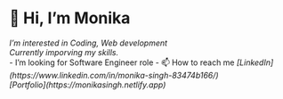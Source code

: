 <h1>👋 Hi, I’m Monika</h1>
<i class="fa fa-check-square-o" aria-hidden="true"> I’m interested in Coding, Web development</i><br>
<i class="fa fa-check-square-o" aria-hidden="true"> Currently imporving my skills.</i><br>
-  I’m looking for Software Engineer role
- 📫 How to reach me
 <i class="fa fa-check-square-o" aria-hidden="true">[LinkedIn](https://www.linkedin.com/in/monika-singh-83474b166/)</i><br>
 <i class="fa fa-hand-o-right" aria-hidden="true">[Portfolio](https://monikasingh.netlify.app)</i>

